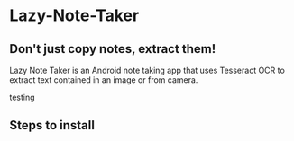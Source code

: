 # Lazy-Note-Taker

## Don't just copy notes, extract them!

Lazy Note Taker is an Android note taking app that uses Tesseract OCR to extract text contained in an image or from camera.

testing 
## Steps to install
